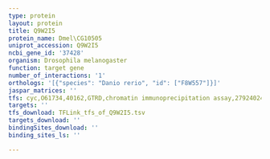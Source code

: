 ```yaml
---
type: protein
layout: protein
title: Q9W2I5
protein_name: Dmel\CG10505
uniprot_accession: Q9W2I5
ncbi_gene_id: '37428'
organism: Drosophila melanogaster
function: target gene
number_of_interactions: '1'
orthologs: '[{"species": "Danio rerio", "id": ["F8W557"]}]'
jaspar_matrices: ''
tfs: cyc,O61734,40162,GTRD,chromatin immunoprecipitation assay,27924024%5Buid%5D,No
targets: ''
tfs_download: TFLink_tfs_of_Q9W2I5.tsv
targets_download: ''
bindingSites_download: ''
binding_sites_ls: ''

---
```

